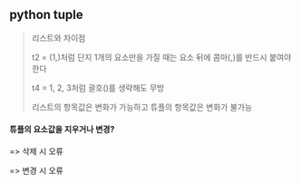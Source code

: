 ## python tuple

> 리스트와 차이점
>
> t2 = (1,)처럼 단지 1개의 요소만을 가질 때는 요소 뒤에 콤마(,)를 반드시 붙여야 한다
>
> t4 = 1, 2, 3처럼 괄호()를 생략해도 무방
>
> 리스트의 항목값은 변화가 가능하고 튜플의 항목값은 변화가 불가능

#### 튜플의 요소값을 지우거나 변경?

=> 삭제 시 오류

=> 변경 시 오류